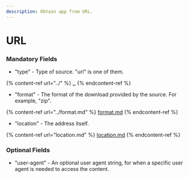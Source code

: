 ```yaml
---
description: Obtain app from URL.
---
```


# URL

### Mandatory Fields

* "type" - Type of source. "url" is one of them.

{% content-ref url="../" %}
[..](../)
{% endcontent-ref %}

* "format" - The format of the download provided by the source. For example, "zip".

{% content-ref url="../format.md" %}
[format.md](../format.md)
{% endcontent-ref %}

* "location" - The address itself.

{% content-ref url="location.md" %}
[location.md](location.md)
{% endcontent-ref %}

### Optional Fields

* "user-agent" - An optional user agent string, for when a specific user agent is needed to access the content.
